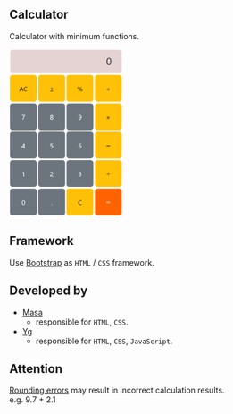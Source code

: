 
## Calculator
Calculator with minimum functions.

<img src="./Images/CalculatorScreenshot.png" width="40%" height="40%" />

## Framework
Use [Bootstrap](https://getbootstrap.jp/docs/5.3/getting-started/introduction/) as `HTML` / `CSS` framework.

## Developed by
- [Masa](https://github.com/masataisyou)
    - responsible for `HTML`, `CSS`.
- [Yg](https://github.com/clumsyg)
    - responsible for `HTML`, `CSS`, `JavaScript`.

## Attention
[Rounding errors](https://e-words.jp/w/%E4%B8%B8%E3%82%81%E8%AA%A4%E5%B7%AE.html) may result in incorrect calculation results.<br>e.g. 9.7 + 2.1
